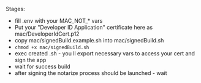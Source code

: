 Stages:
- fill .env with your MAC_NOT_* vars
- Put your "Developer ID Application" certificate here as mac/DeveloperIdCert.p12
- copy mac/signedBuild.example.sh into mac/signedBuild.sh
- `chmod +x mac/signedBuild.sh`
- exec created .sh - you ll export necessary vars to access your cert and sign the app
- wait for success build
- after signing the notarize process should be launched - wait
